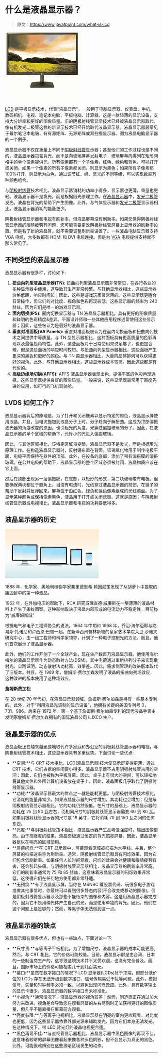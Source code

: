 # 什么是液晶显示器？

> 原文：<https://www.javatpoint.com/what-is-lcd>

![What is LCD](img/6ffcd848dec53dcc9cf5919dd76fad56.png)

[LCD](https://www.javatpoint.com/lcd-full-form) 是平板显示技术，代表“液晶显示”，一般用于电脑显示器、仪表盘、手机、数码相机、电视、笔记本电脑、平板电脑、计算器。这是一款轻薄的显示设备，支持大分辨率和更好的图像质量。旧的阴极射线管显示技术已经被液晶显示器取代，像有机发光二极管这样的新显示技术已经开始取代液晶显示器。液晶显示器最常见于戴尔笔记本电脑，有有源矩阵、无源矩阵或双扫描显示器。图为液晶电脑显示器的一个例子。

液晶显示器不仅在重量上不同于[阴极射线管](https://www.javatpoint.com/computer-graphics-cathode-ray-tube)显示器；甚至他们的工作过程也是不同的。液晶显示器包含背光，而不是向玻璃屏幕发射电子，玻璃屏幕向排列在矩形网格中的单个像素提供光。所有像素都有一个子像素，红色、绿色和蓝色，可以打开或关闭。如果一个像素的所有子像素都关闭，则显示为黑色；如果所有子像素都 100%打开，则显示为白色。通过调节红、绿、蓝光的不同等级，可以实现数百万种颜色组合。

与[阴极射线管](https://www.javatpoint.com/crt-full-form)技术相比，液晶显示器消耗的功率小得多，显示器也更薄，重量也更轻。液晶显示器不是发光，而是根据阻光原理工作。在[液晶显示器](https://www.javatpoint.com/lcd-vs-led)中，[发光二极管](https://www.javatpoint.com/led-full-form)发光，液晶在背光的帮助下产生图像。此外，与气体显示器和[发光二极管](https://www.javatpoint.com/led)显示器相比，液晶显示器消耗的能量更少。

阴极射线管显示器和电视有刷新率，但液晶屏幕没有刷新率。如果您觉得阴极射线管显示器的眼睛疲劳有问题，您可能需要更改阴极射线管屏幕上显示器的刷新率设置。但是有了新的液晶屏，就不需要调整刷新率设置了。一些液晶电脑显示器支持 VGA 电缆，大多数都有 HDMI 和 DVI 电缆连接。但是为 [VGA](https://www.javatpoint.com/vga-full-form) 电缆提供支持就不那么常见了。

## 不同类型的液晶显示器

液晶显示器有很多种，讨论如下:

1.  **扭曲向列型液晶显示器(TN):** 扭曲向列型液晶显示器非常常见，在各行各业的多种显示器中使用，这导致其生产非常频繁。与其他显示器相比，这些显示器价格低廉，响应时间长；因此，这些是游戏玩家最常用的。这些显示器更适合日常操作，但它们的对比度、视角和色彩再现较低。这些显示器的频率为 240 赫兹，因为它们是唯一的游戏显示器。
2.  **面内切换(IPS):** 面内切换显示器与 TN 液晶显示器相比，具有更好的图像质量和鲜明的色彩精度&差异。平面设计师和一些其他应用程序通常使用这些显示器；因此，这些被认为是最好的液晶显示器。
3.  **垂直对准面板(VA Panels):** 垂直对准面板被认为在面内切换面板和扭曲向列技术之间提供中等质量。与 TN 型显示器相比，这种面板具有更高质量的色彩再现以及最佳视角特性。此外，这些面板对于日常使用来说足够了，也更加合理，但是这些面板的响应时间较短。与扭曲向列型显示器相比，这些面板产生更深的黑色和更好的颜色。与 TN 类显示器相比，大量的晶体排列可以获得更好的视角。此外，与其他显示器相比，这些显示器成本较高。因此这些都是有代价的。
4.  **高级边缘场切换(AFFS):** AFFS 液晶显示器表现出色，提供丰富的色彩再现选择。这些显示器提供良好的图像质量。一般来说，这些显示器最常用于高度先进的应用，如可行的飞机驾驶舱。

## LVDS 如何工作？

液晶显示器背后的原理是，为了打开和关闭像素以显示特定的颜色，液晶显示屏使用液晶。并且，当电流施加到液晶分子上时，分子趋向于解扭曲。这成为顶部偏振滤光器的角度改变的原因，也引起光的角度，光穿过偏振玻璃的分子。因此，在液晶显示器的单个区域的帮助下，允许小的光进入偏振玻璃。

因此，与其他区域相比，该特定区域将变暗。液晶显示器不是发光，而是根据阻光原理工作。在构造液晶显示器时，反射镜布置在背面。铟锡氧化物用于制作电极平面，电极平面保持在器件的顶部。此外，在设备的底部，添加了带有偏振膜的偏振玻璃。在公共电极的帮助下，液晶显示器的整个区域必须被封闭，液晶物质应该在它上面。

然后在顶部出现另一层偏振膜，在底部，以矩形的形式，第二块玻璃带有电极。但要确保两块都位于直角上。当没有电流时，光线穿过液晶显示器的前部，在镜子的帮助下反射并反弹回来。屏幕位于由红色、绿色和蓝色像素组成的光线前面。为了显示某种颜色或保持像素黑色，液晶用于打开或关闭滤镜。这就是原因；与阴极射线管显示器或电视相比，液晶显示器和电视的功耗要低得多。

## 液晶显示器的历史

![What is LCD](img/6dd2f413720f1807816f2ed76ceef13d.png)

1888 年，化学家、奥地利植物学家弗里德里希·赖因尼策发现了从胡萝卜中提取的胆固醇中的第一种液晶。

1962 年，在外加电压的帮助下，RCA 研究员理查德·威廉斯在一层薄薄的液晶材料上产生了条纹图案。这种影响取决于液晶内部形成的电流动力不稳定性，目前称为“威廉姆斯域”

根据电气和电子工程师协会的说法，1964 年中期和 1968 年，乔治·海尔迈耶与路易斯·扎诺尼和卢西恩·巴顿一起，在新泽西州普林斯顿的皇家艺术学院大卫·沙诺夫研究中心，由一组工程师和科学家领导，计划了一种电子控制光的方法。而且，他们首次展示了液晶显示器。

此外，他们的工作开创了一个全球产业，现在生产数百万液晶显示器。他使用海尔梅尔的液晶显示器作为动态散射方法(DSM)，其中电荷通过重新排列分子来实现散射光。实践证明，动态散射法功耗高，效果差。因此，需求侧管理的改进版本取代了旧版本。并且，在 1969 年，詹姆斯·费尔加森发明了液晶的扭曲向列场效应，这种改进的版本使用了这种场效应。

**詹姆斯费加松**

在 20 世纪 70 年代初，在液晶显示器领域，詹姆斯·费尔加森是持有一些基本专利的。此外，对于“利用液晶光调制的显示设备”，他拥有关键的美国专利号 3，731，986。后来在 1972 年，第一个基于詹姆斯·费尔加森专利的现代液晶手表由发明家詹姆斯·费尔加森拥有的国际液晶公司 ILIXCO 生产。

## 液晶显示器的优点

液晶面板正在越来越迅速地取代许多家庭和办公室的阴极射线管显示器和电视。与阴极射线管技术相比，这些显示器具有多重优势。下面讨论一些优点:

*   **空间:**与 CRT 技术相比，LCD(液晶显示器)技术使显示屏变得更薄，通过 CRT 技术，它们占据的空间要小得多。液晶显示器不占用阴极射线管占用的空间；因此，它们也被称为平板屏幕。因此，桌子上有很大的空间，可以轻松地将其他文件和外围计算机设备放在桌子上。因此，液晶面板几乎取代了阴极射线管显示器。
*   **功耗:**液晶显示器最大的优点之一就是能耗更低。与阴极射线管技术相比，它消耗的能量非常少。如果液晶显示器的尺寸增加，其功耗也会增加；但是与阴极射线管显示器相比，它的功耗仍然很低。在尺寸的基础上，液晶显示器的功耗在 25 到 50 瓦左右，而相同尺寸的阴极射线管显示器需要 60 到 80 瓦。如果阴极射线管显示器的尺寸是 19 英寸，它将消耗 70 到 150 瓦之间的任何东西。
*   **亮度:**与阴极射线管技术相比，液晶显示器产生高峰值强度时，输出图像更亮。由于高强度的结果，液晶面板通过恒定的背光照亮屏幕。因此，液晶显示器足以在明亮的区域使用。
*   **屏幕闪烁:**在 CRT 显示器中，屏幕观看区域被扫描为水平线。并且，整个屏幕的扫描速率称为刷新率。通常，阴极射线管显示器具有闪烁效果，因为它们包含低刷新率。如果任何人长时间观看，闪烁的效果会对健康和眼睛疲劳有害，还会引起头痛。与阴极射线管显示器相比，液晶显示器的刷新率非常高。它们的刷新率通常为 75 和 85 赫兹，这意味着液晶显示器的闪烁效果非常低，这使得它们在任何地方使用都非常舒适。
*   **无预烧:**有了液晶显示屏，当你在 MSNBC 看股票代码、玩很多电子游戏或做其他事情时，你最终可以看到很多静态内容(不会改变或移动的图像)。但是阴极射线管显示器涉及那些不能结束的图像和内容。这是用液晶显示器完成的，因为它不是用磷光体产生自己的光，而是使用单独的背光。因此，他们在这个问题上是足够的；然而，等离子体无法做到这一点。

## 液晶显示器的缺点

液晶显示器有很多优点，但也有一些缺点，下面讨论一下:

*   **尺寸贵:**与等离子平板相比，为了增加尺寸，液晶显示器的成本可能更高。然而，与 CRT 相比，它的价格可能较低。目前，液晶显示屏是由台湾、日本的一些制造商生产的，这导致这项技术并不太受欢迎，也没有完全普及。而且，国际市场上的价格可能相差几十到几百美元。
*   **接口:**虽然在数字接口的情况下 LCD 显示器(LCDs)处于顶端，但部分低价位的 LCDs 存在无法升级到数字接口、信号传输易受干扰等问题。此外，模拟信号、矢量和时钟频率必须一致，以避免出现闪烁效应。此外，具有数字输出的显示卡很少，液晶显示器的数字接口尚未标准化。
*   **小视角:**通常情况下，液晶显示器的视角较差；然而，制造商正在通过加大努力来改进。视角差会导致您在观看屏幕的左右两侧时无法获得更好的图像质量，但几乎不能直接在屏幕前方观看。
*   **亮度有限:**与等离子电视相比，液晶显示器在明亮的室内更难观看，对比度也更低，因为这些显示器依靠外部光源来辅助发光，因为它们本身无法发光。在这种情况下，带 LED 背光灯的液晶电视更合适。
*   **黑色再现不佳:**与直视管显示器相比，液晶显示器中黑色图像的再现不佳。这意味着较暗的屏幕图像看起来像各种灰色阴影，但不会显示为真正的黑色。此外，可能很难辨别在这些黑暗区域发生的动作。

* * *